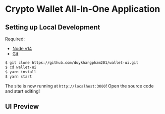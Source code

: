 # Crypto Wallet All-In-One Application

## Setting up Local Development

Required:

- [Node v14](https://nodejs.org/download/release/latest-v14.x/)
- [Git](https://git-scm.com/downloads)

```bash
$ git clone https://github.com/duykhangpham201/wallet-ui.git
$ cd wallet-ui
$ yarn install
$ yarn start
```

The site is now running at `http://localhost:3000`!
Open the source code and start editing!

## UI Preview
